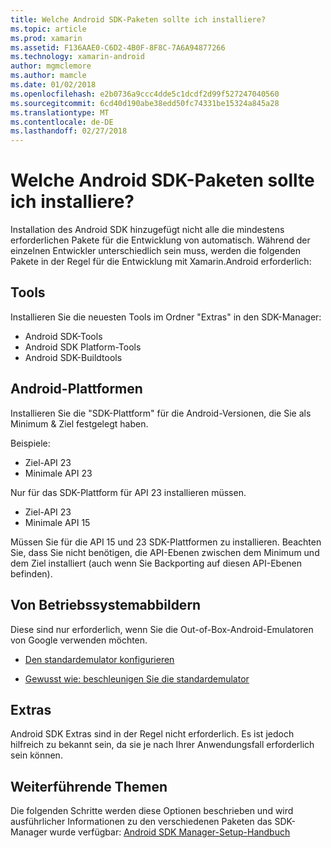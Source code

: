 ```yaml
---
title: Welche Android SDK-Paketen sollte ich installiere?
ms.topic: article
ms.prod: xamarin
ms.assetid: F136AAE0-C6D2-4B0F-8F8C-7A6A94877266
ms.technology: xamarin-android
author: mgmclemore
ms.author: mamcle
ms.date: 01/02/2018
ms.openlocfilehash: e2b0736a9ccc4dde5c1dcdf2d99f527247040560
ms.sourcegitcommit: 6cd40d190abe38edd50fc74331be15324a845a28
ms.translationtype: MT
ms.contentlocale: de-DE
ms.lasthandoff: 02/27/2018
---
```

# <a name="which-android-sdk-packages-should-i-install"></a>Welche Android SDK-Paketen sollte ich installiere?

Installation des Android SDK hinzugefügt nicht alle die mindestens erforderlichen Pakete für die Entwicklung von automatisch. Während der einzelnen Entwickler unterschiedlich sein muss, werden die folgenden Pakete in der Regel für die Entwicklung mit Xamarin.Android erforderlich:

## <a name="tools"></a>Tools

Installieren Sie die neuesten Tools im Ordner "Extras" in den SDK-Manager:

- Android SDK-Tools
- Android SDK Platform-Tools
- Android SDK-Buildtools

## <a name="android-platforms"></a>Android-Plattformen

Installieren Sie die "SDK-Plattform" für die Android-Versionen, die Sie als Minimum & Ziel festgelegt haben. 

Beispiele:

- Ziel-API 23
- Minimale API 23

Nur für das SDK-Plattform für API 23 installieren müssen.

- Ziel-API 23
- Minimale API 15

Müssen Sie für die API 15 und 23 SDK-Plattformen zu installieren. Beachten Sie, dass Sie nicht benötigen, die API-Ebenen zwischen dem Minimum und dem Ziel installiert (auch wenn Sie Backporting auf diesen API-Ebenen befinden).

## <a name="system-images"></a>Von Betriebssystemabbildern
Diese sind nur erforderlich, wenn Sie die Out-of-Box-Android-Emulatoren von Google verwenden möchten. 

- [Den standardemulator konfigurieren](~/android/get-started/installation/android-emulator/index.md)

- [Gewusst wie: beschleunigen Sie die standardemulator](~/android/get-started/installation/android-emulator/index.md)

## <a name="extras"></a>Extras
Android SDK Extras sind in der Regel nicht erforderlich. Es ist jedoch hilfreich zu bekannt sein, da sie je nach Ihrer Anwendungsfall erforderlich sein können.

## <a name="further-reading"></a>Weiterführende Themen
Die folgenden Schritte werden diese Optionen beschrieben und wird ausführlicher Informationen zu den verschiedenen Paketen das SDK-Manager wurde verfügbar: [Android SDK Manager-Setup-Handbuch](http://www.themethodology.net/2015/02/android-sdk-manager-setup-for.html?m=1)

